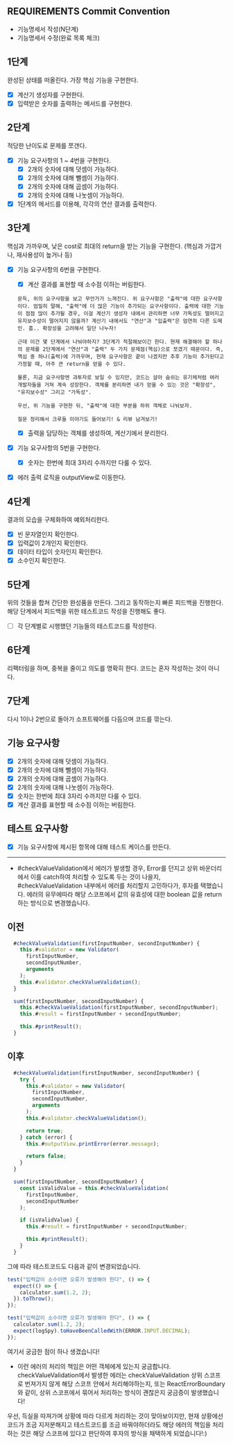 ## REQUIREMENTS Commit Convention

- 기능명세서 작성(N단계)
- 기능명세서 수정(완료 목록 체크)

## 1단계

완성된 상태를 떠올린다. 가장 핵심 기능을 구현한다.

- [x] 계산기 생성자를 구현한다.
- [x] 입력받은 숫자를 출력하는 메서드를 구현한다.

## 2단계

적당한 난이도로 문제를 쪼갠다.

- [x] 기능 요구사항의 1 ~ 4번을 구현한다.
  - [x] 2개의 숫자에 대해 덧셈이 가능하다.
  - [x] 2개의 숫자에 대해 뺄셈이 가능하다.
  - [x] 2개의 숫자에 대해 곱셈이 가능하다.
  - [x] 2개의 숫자에 대해 나눗셈이 가능하다.
- [x] 1단계의 메서드를 이용해, 각각의 연산 결과를 출력한다.

## 3단계

핵심과 가까우며, 낮은 cost로 최대의 return을 받는 기능을 구현한다. (핵심과 가깝거나, 재사용성이 높거나 등)

- [x] 기능 요구사항의 6번을 구현한다.

  - [x] 계산 결과를 표현할 때 소수점 이하는 버림한다.

  ```
  문득, 위의 요구사항을 보고 무언가가 느껴진다. 위 요구사항은 "출력"에 대한 요구사항이다. 엄밀히 말해, "출력"에 더 많은 기능이 추가되는 요구사항이다. 출력에 대한 기능이 점점 많이 추가될 경우, 이걸 계산기 생성자 내에서 관리하면 너무 가독성도 떨어지고 유지보수성이 떨어지지 않을까? 계산기 내에서도 "연산"과 "입출력"은 엄연히 다른 도메인. 흠.. 확장성을 고려해서 일단 나누자!

  근데 이건 몇 단계에서 나눠야하지? 3단계가 적절해보이긴 한다. 현재 해결해야 할 하나의 문제를 2단계에서 "연산"과 "출력" 두 가지 문제점(핵심)으로 쪼갰기 때문이다. 즉, 핵심 중 하나(출력)에 가까우며, 현재 요구사항은 끝이 나겠지만 추후 기능이 추가된다고 가정할 때, 아주 큰 return을 얻을 수 있다.

  물론, 지금 요구사항엔 과투자로 보일 수 있지만, 코드는 살아 숨쉬는 유기체처럼 여러 개발자들을 거쳐 계속 성장한다. 객체를 분리하면 내가 얻을 수 있는 것은 "확장성", "유지보수성" 그리고 "가독성".

  우선, 위 기능을 구현한 뒤, "출력"에 대한 부분을 하위 객체로 나눠보자.

  질문 정리해서 크루들 이야기도 들어보기! & 리뷰 남겨보기!
  ```

  - [x] 출력을 담당하는 객체를 생성하여, 계산기에서 분리한다.

- [x] 기능 요구사항의 5번을 구현한다.
  - [x] 숫자는 한번에 최대 3자리 수까지만 다룰 수 있다.
- [x] 에러 출력 로직을 outputView로 이동한다.

## 4단계

결과의 모습을 구체화하여 예외처리한다.

- [x] 빈 문자열인지 확인한다.
- [x] 입력값이 2개인지 확인한다.
- [x] 데이터 타입이 숫자인지 확인한다.
- [x] 소수인지 확인한다.

## 5단계

위의 것들을 합쳐 간단한 완성품을 만든다. 그리고 동작하는지 빠른 피드백을 진행한다. 해당 단계에서 피드백을 위한 테스트코드 작성을 진행해도 좋다.

- [ ] 각 단계별로 시행했던 기능들의 테스트코드를 작성한다.

## 6단계

리팩터링을 하며, 중복을 줄이고 의도를 명확히 한다.
코드는 혼자 작성하는 것이 아니다.

## 7단계

다시 1이나 2번으로 돌아가 소프트웨어를 다듬으며 코드를 깎는다.

## 기능 요구사항

- [x] 2개의 숫자에 대해 덧셈이 가능하다.
- [x] 2개의 숫자에 대해 뺄셈이 가능하다.
- [x] 2개의 숫자에 대해 곱셈이 가능하다.
- [x] 2개의 숫자에 대해 나눗셈이 가능하다.
- [x] 숫자는 한번에 최대 3자리 수까지만 다룰 수 있다.
- [x] 계산 결과를 표현할 때 소수점 이하는 버림한다.

## 테스트 요구사항

- [x] 기능 요구사항에 제시된 항목에 대해 테스트 케이스를 만든다.

---

- #checkValueValidation에서 에러가 발생할 경우, Error를 던지고 상위 바운더리에서 이를 catch하여 처리할 수 있도록 두는 것이 나을지, #checkValueValidation 내부에서 에러를 처리할지 고민하다가, 후자를 택했습니다. 에러의 유무에따라 해당 스코프에서 값의 유효성에 대한 boolean 값을 return하는 방식으로 변경했습니다.

## 이전

```js
  #checkValueValidation(firstInputNumber, secondInputNumber) {
    this.#validator = new Validator(
      firstInputNumber,
      secondInputNumber,
      arguments
    );
    this.#validator.checkValueValidation();
  }

  sum(firstInputNumber, secondInputNumber) {
    this.#checkValueValidation(firstInputNumber, secondInputNumber);
    this.#result = firstInputNumber + secondInputNumber;

    this.#printResult();
  }
```

## 이후

```js
  #checkValueValidation(firstInputNumber, secondInputNumber) {
    try {
      this.#validator = new Validator(
        firstInputNumber,
        secondInputNumber,
        arguments
      );
      this.#validator.checkValueValidation();

      return true;
    } catch (error) {
      this.#outputView.printError(error.message);

      return false;
    }
  }

  sum(firstInputNumber, secondInputNumber) {
    const isValidValue = this.#checkValueValidation(
      firstInputNumber,
      secondInputNumber
    );

    if (isValidValue) {
      this.#result = firstInputNumber + secondInputNumber;

      this.#printResult();
    }
  }
```

그에 따라 테스트코드도 다음과 같이 변경되었습니다.

```js
test("입력값이 소수이면 오류가 발생해야 한다", () => {
  expect(() => {
    calculator.sum(1.2, 2);
  }).toThrow();
});
```

```js
test("입력값이 소수이면 오류가 발생해야 한다", () => {
  calculator.sum(1.2, 2);
  expect(logSpy).toHaveBeenCalledWith(ERROR.INPUT.DECIMAL);
});
```

여기서 궁금한 점이 하나 생겼습니다!

- 이런 에러의 처리의 책임은 어떤 객체에게 있는지 궁금합니다. checkValueValidation에서 발생한 에러는 checkValueValidation 상위 스코프로 번져가지 않게 해당 스코프 안에서 처리해야하는지, 또는 ReactErrorBoundary와 같이, 상위 스코프에서 묶어서 처리하는 방식이 괜찮은지 궁금증이 발생했습니다!

우선, 득실을 따져가며 상황에 따라 다르게 처리하는 것이 맞아보이지만, 현재 상황에선 코드가 조금 지저분해지고 테스트코드를 조금 바꿔야하더라도 해당 에러의 책임을 처리하는 것은 해당 스코프에 있다고 판단하여 후자의 방식을 채택하게 되었습니다!:)
